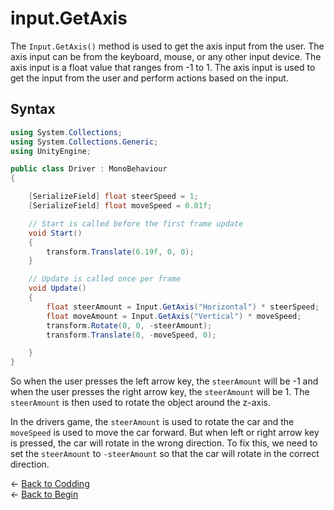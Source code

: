 # input.GetAxis

The `Input.GetAxis()` method is used to get the axis input from the user. The axis input can be from the keyboard, mouse, or any other input device. The axis input is a float value that ranges from -1 to 1. The axis input is used to get the input from the user and perform actions based on the input.

## Syntax

```csharp
using System.Collections;
using System.Collections.Generic;
using UnityEngine;

public class Driver : MonoBehaviour
{

    [SerializeField] float steerSpeed = 1;
    [SerializeField] float moveSpeed = 0.01f;

    // Start is called before the first frame update
    void Start()
    {
        transform.Translate(6.19f, 0, 0);
    }

    // Update is called once per frame
    void Update()
    {
        float steerAmount = Input.GetAxis("Horizontal") * steerSpeed;
        float moveAmount = Input.GetAxis("Vertical") * moveSpeed;
        transform.Rotate(0, 0, -steerAmount);
        transform.Translate(0, -moveSpeed, 0);

    }
}
```

So when the user presses the left arrow key, the `steerAmount` will be -1 and when the user presses the right arrow key, the `steerAmount` will be 1. The `steerAmount` is then used to rotate the object around the z-axis.

In the drivers game,  the `steerAmount` is used to rotate the car and the `moveSpeed` is used to move the car forward. But when left or right arrow key is pressed, the car will rotate in the wrong direction. To fix this, we need to set the `steerAmount` to `-steerAmount` so that the car will rotate in the correct direction.

&larr; [Back to Codding](./Coding_unity.md)\
&larr; [Back to Begin](./README.md)